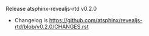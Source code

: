 Release atsphinx-revealjs-rtd v0.2.0

- Changelog is https://github.com/atsphinx/revealjs-rtd/blob/v0.2.0/CHANGES.rst
